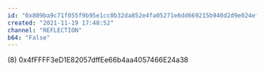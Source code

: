```yaml
---
id: "0x809ba9c71f055f9b95e1cc0b32da852e4fa05271e6dd669215b940d2d9e024ef"
created: "2021-11-19 17:48:52"
channel: "REFLECTION"
b64: "False"
---
```


(8) 0x4fFFFF3eD1E82057dffEe66b4aa4057466E24a38